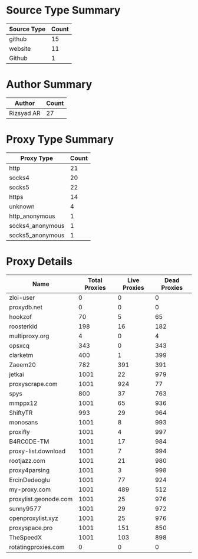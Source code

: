 # Source Type Summary

| Source Type | Count |
|-------------|-------|
| github | 15 |
| website | 11 |
| Github | 1 |


# Author Summary

| Author | Count |
|--------|-------|
| Rizsyad AR | 27 |


# Proxy Type Summary

| Proxy Type | Count |
|------------|-------|
| http | 21 |
| socks4 | 20 |
| socks5 | 22 |
| https | 14 |
| unknown | 4 |
| http_anonymous | 1 |
| socks4_anonymous | 1 |
| socks5_anonymous | 1 |


# Proxy Details

| Name | Total Proxies | Live Proxies | Dead Proxies |
|------|---------------|--------------|---------------|
| zloi-user | 0 | 0 | 0 |
| proxydb.net | 0 | 0 | 0 |
| hookzof | 70 | 5 | 65 |
| roosterkid | 198 | 16 | 182 |
| multiproxy.org | 4 | 0 | 4 |
| opsxcq | 343 | 0 | 343 |
| clarketm | 400 | 1 | 399 |
| Zaeem20 | 782 | 391 | 391 |
| jetkai | 1001 | 22 | 979 |
| proxyscrape.com | 1001 | 924 | 77 |
| spys | 800 | 37 | 763 |
| mmppx12 | 1001 | 65 | 936 |
| ShiftyTR | 993 | 29 | 964 |
| monosans | 1001 | 8 | 993 |
| proxifly | 1001 | 4 | 997 |
| B4RC0DE-TM | 1001 | 17 | 984 |
| proxy-list.download | 1001 | 7 | 994 |
| rootjazz.com | 1001 | 21 | 980 |
| proxy4parsing | 1001 | 3 | 998 |
| ErcinDedeoglu | 1001 | 77 | 924 |
| my-proxy.com | 1001 | 489 | 512 |
| proxylist.geonode.com | 1001 | 25 | 976 |
| sunny9577 | 1001 | 29 | 972 |
| openproxylist.xyz | 1001 | 25 | 976 |
| proxyspace.pro | 1001 | 151 | 850 |
| TheSpeedX | 1001 | 103 | 898 |
| rotatingproxies.com | 0 | 0 | 0 |
